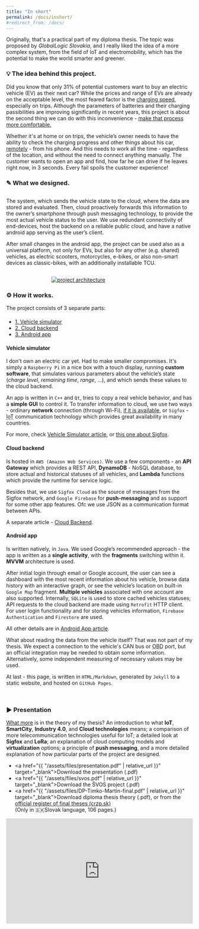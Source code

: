 ```yaml
---
title: "In short"
permalink: /docs/inshort/
#redirect_from: /docs/
---
```


Originally, that's a practical part of my diploma thesis. The topic was proposed by *GlobalLogic Slovakia*, and I really liked the idea of a more complex system, from the field of IoT and electromobility, which has the potential to make the world smarter and greener.

### 💡 The idea behind this project.
Did you know that only 31% of potential customers want to buy an electric vehicle (EV) as their next car? While the prices and range of EVs are already on the acceptable level, the most feared factor is the <u>charging speed</u>, especially on trips. Although the parameters of batteries and their charging passibilities are improving significantly in recent years, this project is about the second thing we can do with this inconvenience - <u>make that process more comfortable.</u>

Whether it's at home or on trips, the vehicle’s owner needs to have the ability to check the charging progress and other things about his car, <u>remotely</u> - from his phone. And this needs to work all the time - regardless of the location, and without the need to connect anything manually. The customer wants to open an app and find, how far he can drive if he leaves right now, in 3 seconds. Every fail spoils the customer experience!

### ✎ What we designed.
<div style="display:flex; flex-flow:row wrap; justify-content:center">
  <div style="flex-grow:1; flex-basis:55%;">
    <p>The system, which sends the vehicle state to the cloud, where the data are stored and evaluated. Then, cloud proactively forwards this information to the owner’s smartphone through push messaging technology, to provide the most actual vehicle status to the user. We use redundant connectivity of end-devices, host the backend on a reliable public cloud, and have a native android app serving as the user’s client.</p>
    <p>After small changes in the android app, the project can be used also as a universal platform, not only for EVs, but also for any other (e.g. shared) vehicles, as electric scooters, motorcycles, e-bikes, or also non-smart devices as classic-bikes, with an additionally installable TCU.</p>
  </div>
  <div style="flex-grow:0; flex-basis:45%; min-width:300px">
    <a href="{{ "/assets/img/docs/diagram.png" | relative_url }}" data-lightbox="img">
      <img src="{{ "/assets/img/docs/diagram.png" | relative_url }}" alt="project architecture" style="max-width:100%; margin-top:15px; margin-left:20px;">
    </a>
  </div>
</div>

### ⚙️ How it works.
The project consists of 3 separate parts:

<ul class="nav nav-tabs" style="margin-top:20px;">
  <li class="active"><a href="#simulator" data-toggle="tab">1. Vehicle simulator</a></li>
  <li><a href="#cloud" data-toggle="tab">2. Cloud backend</a></li>
  <li><a href="#app" data-toggle="tab">3. Android app</a></li>
</ul>

<div id="myTabContent" class="tab-content">
  <div class="tab-pane fade active in" id="simulator">
    <div class="bs-component">
        <div class="well">
          <h4>Vehicle simulator</h4>
          <p>I don't own an electric car yet. Had to make smaller compromises.
          It's simply a <code>Raspberry Pi</code> in a nice box with a touch display, running <b>custom software</b>, that simulates various parameters about the vehicle’s state (<i>charge level</i>, <i>remaining time</i>, <i>range</i>, …), and which sends these values to the cloud backend.</p>
          <p>An app is written in <code>C++</code> and <code>Qt</code>, tries to copy a real vehicle behavior, and has a <b>simple GUI</b> to control it. To transfer information to cloud, we use two ways - ordinary <b>network</b> connection (through Wi-Fi), <u>if it is available</u>, or <code>Sigfox</code> - <abbr title="Internet of Things">IoT</abbr> communication technology which provides great availability in many countries.</p>
          <p>For more, check <a href="{{ "/docs/vehicle-simulator/" | relative_url }}">Vehicle Simulator article</a>, or <a href="{{ "/docs/sigfox/" | relative_url }}">this one about Sigfox</a>.</p>
      </div>
    </div>
  </div>

  <div class="tab-pane fade" id="cloud">
    <div class="bs-component">
        <div class="well">
            <h4>Cloud backend</h4>
            <p>Is hosted in <code>AWS (Amazon Web Services)</code>. We use a few components - an <b>API Gateway</b> which provides a REST API, <b>DynamoDB</b> - NoSQL database, to store actual and historical statuses of all vehicles, and <b>Lambda</b> functions which provide the runtime for service logic.</p>
            <p>Besides that, we use <code>Sigfox Cloud</code> as the source of messages from the Sigfox network, and <code>Google Firebase</code> for <b>push-messaging</b> and as support for some other app features. Ofc we use JSON as a communication format between APIs.</p>
            <p>A separate article - <a href="{{ "/docs/cloud-backend/" | relative_url }}">Cloud Backend</a>.</p>
        </div>
    </div>  
  </div>

  <div class="tab-pane fade" id="app">
    <div class="bs-component">
        <div class="well">
          <h4>Android app</h4>
          <p>Is written natively, in <code>Java</code>. We used Google’s recommended approach - the app is written as a <b>single activity</b>, with the <b>fragments</b> switching within it. <b>MVVM</b> architecture is used.</p>
          <p>After initial login through email or Google account, the user can see a dashboard with the most recent information about his vehicle, browse data history with an interactive graph, or see the vehicle’s location on built-in <code>Google Map</code> fragment. <b>Multiple vehicles</b> associated with one account are also supported. Internally, <code>SQLite</code> is used to store cached vehicles statuses; API requests to the cloud backend are made using <code>Retrofit</code> HTTP client. For user login functionality and for storing vehicles information, <code>Firebase Authentication</code> and <code>Firestore</code> are used.</p>
          <p>All other details are in <a href="{{ "/docs/android-app/" | relative_url }}">Android App article</a>.</p>
        </div>
    </div>
  </div>
</div>


What about reading the data from the vehicle itself? That was not part of my thesis. We expect a connection to the vehicle's CAN bus or <abbr title="On-Board Diagnostics">OBD</abbr> port, but an official integration may be needed to obtain some information. Alternatively, some independent measuring of necessary values may be used. 

At last - this page, is written in `HTML/Markdown`, generated by `Jekyll` to a static website, and hosted on `GitHub Pages`.

<br>

### ▶️ Presentation

<u>What more</u> is in the theory of my thesis? An introduction to what **IoT**, **SmartCity**, **Industry 4.0**, and **Cloud technologies** means; a comparison of more telecommunication technologies useful for IoT; a detailed look at **Sigfox** and **LoRa**; an explanation of cloud computing models and **virtualization** options; a principle of **push messaging**, and a more detailed explanation of how particular parts of the project are designed. 

* <a href="{{ "/assets/files/presentation.pdf" | relative_url }}" target="_blank">Download the presentation (.pdf)</a>  
* <a href="{{ "/assets/files/svos.pdf" | relative_url }}" target="_blank">Download the ŠVOS project (.pdf)</a>  
* <a href="{{ "/assets/files/DP-Timko-Martin-final.pdf" | relative_url }}" target="_blank">Download diploma thesis theory (.pdf)</a>, or from the <a href="https://opac.crzp.sk/?fn=detailBiblioForm&sid=C5B0443D08DFEDB23D0F0949A386" target="_blank">official register of final theses (crzp.sk)</a>  
(Only in <attr title="Slovak">🇸🇰</attr>Slovak language, 106 pages.)

<div style="position:relative; padding-bottom:56.25%;">
  <iframe width="100%" height="100%" frameborder="0" style="position:absolute;"
  src="https://onedrive.live.com/embed?cid=B3E03C016AA72BE5&amp;resid=B3E03C016AA72BE5%21178&amp;authkey=AJv6Ej2hi_ofUSg&amp;em=2&amp;wdAr=1.777">
    Embedded presentation from <a target="_blank" href="https://office.com/">Microsoft Office 365</a>.
  </iframe>
</div>

<br>


